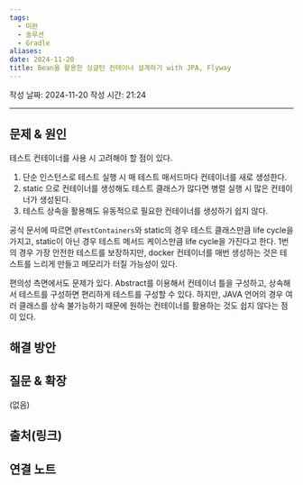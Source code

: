 ```yaml
---
tags:
  - 미완
  - 솔루션
  - Gradle
aliases: 
date: 2024-11-20
title: Bean을 활용한 싱글턴 컨테이너 설계하기 with JPA, Flyway
---
```

작성 날짜: 2024-11-20
작성 시간: 21:24


----

## 문제 & 원인

테스트 컨테이너를 사용 시 고려해야 할 점이 있다.

1. 단순 인스턴스로 테스트 실행 시 매 테스트 매서드마다 컨테이너를 새로 생성한다.
2. static 으로 컨테이너를 생성해도 테스트 클래스가 많다면 병렬 실행 시 많은 컨테이너가 생성된다.
3. 테스트 상속을 활용해도 유동적으로 필요한 컨테이너를 생성하기 쉽지 않다.

공식 문서에 따르면 `@TestContainers`와 static의 경우 테스트 클래스만큼 life cycle을 가지고, static이 아닌 경우 테스트 메서드 케이스만큼 life cycle을 가진다고 한다. 1번의 경우 가장 안전한 테스트를 보장하지만, docker 컨테이너를 매번 생성하는 것은 테스트를 느리게 만들고 메모리가 터질 가능성이 있다.

편의성 측면에서도 문제가 있다. Abstract를 이용해서 컨테이너 틀을 구성하고, 상속해서 테스트를 구성하면 편리하게 테스트를 구성할 수 있다. 하지만, JAVA 언어의 경우 여러 클래스를 상속 불가능하기 때문에 원하는 컨테이너를 활용하는 것도 쉽지 않다는 점이 있다.

## 해결 방안


## 질문 & 확장

(없음)

## 출처(링크)


## 연결 노트
